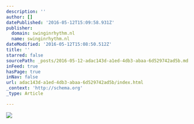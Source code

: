 ```yaml
---
description: ''
author: []
datePublished: '2016-05-12T15:09:58.931Z'
publisher:
  domain: swinginrhythm.nl
  name: swinginrhythm.nl
dateModified: '2016-05-12T15:08:50.512Z'
title: ''
starred: false
sourcePath: _posts/2016-05-12-adac143d-a1ed-4db3-abaa-6d529742ad5b.md
inFeed: true
hasPage: true
inNav: false
url: adac143d-a1ed-4db3-abaa-6d529742ad5b/index.html
_context: 'http://schema.org'
_type: Article

---
```

![](http://swinginrhythm.nl/images/sampledata/sliders/revolution/lindyhopuitsnedewebsite.png)